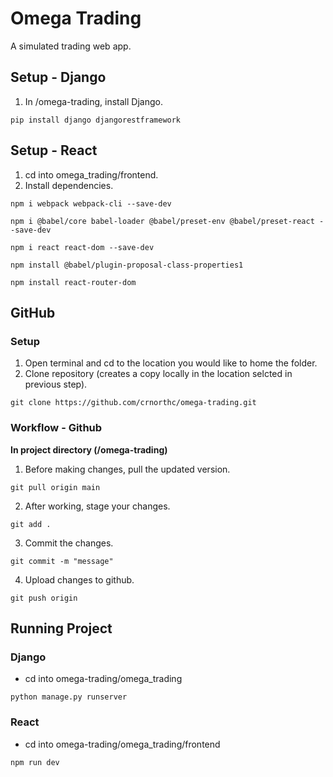# Omega Trading
A simulated trading web app.


## Setup - Django

1. In /omega-trading, install Django.
```
pip install django djangorestframework
```

## Setup - React
1. cd into omega_trading/frontend.
2. Install dependencies.
```
npm i webpack webpack-cli --save-dev
```
```
npm i @babel/core babel-loader @babel/preset-env @babel/preset-react --save-dev
```
```
npm i react react-dom --save-dev
```
```
npm install @babel/plugin-proposal-class-properties1
```
```
npm install react-router-dom
```

## GitHub
### Setup
1. Open terminal and cd to the location you would like to home the folder.
2. Clone repository (creates a copy locally in the location selcted in previous step).
```
git clone https://github.com/crnorthc/omega-trading.git
```

### Workflow - Github
**In project directory (/omega-trading)**
1. Before making changes, pull the updated version.
```
git pull origin main
```
2. After working, stage your changes.
```
git add .
```
3. Commit the changes.
```
git commit -m "message"
```
4. Upload changes to github.
```
git push origin
```

## Running Project

### Django

- cd into omega-trading/omega_trading

```
python manage.py runserver
```

### React

- cd into omega-trading/omega_trading/frontend

```
npm run dev
```